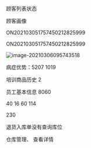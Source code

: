 顾客列表状态

顾客画像

ON202103051757450212825999

ON202103051757450212825999

![image-20210306095743518](https://gitee.com/wu_kang0718/image/raw/master//20210306095745484.png)

病症优势：5207    1019

培训商品历史   2

员工基本信息 8060



40  16 60 114

230







退货入库单没有查询库位

仓库管理、 查看详情











